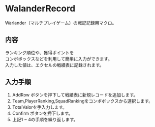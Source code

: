 # WalanderRecord
Warlander（マルチプレイゲーム）の戦記記録用マクロ。

## 内容 

ランキング順位や、獲得ポイントを<br>
コンボボックスなどを利用して簡単に入力ができます。<br>
入力した値は、エクセルの戦績表に記録されます。

## 入力手順 

1. AddRow ボタンを押下して戦績表に新規レコードを追加します。
2. Team,PlayerRanking,SquadRankingをコンボボックスから選択します。
3. TotalValorを手入力します。
4. Confirm ボタンを押下します。
5. 上記1 ~ 4の手順を繰り返します。

